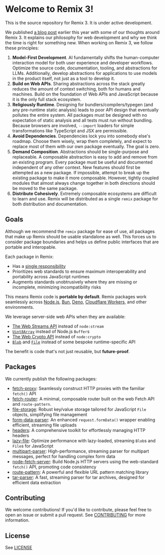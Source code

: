# Welcome to Remix 3!

This is the source repository for Remix 3. It is under active development.

We published [a blog post](https://remix.run/blog/wake-up-remix) earlier this year with some of our thoughts around Remix 3. It explains our philosophy for web development and why we think the time is right for something new. When working on Remix 3, we follow these principles:

1. **Model-First Development**. AI fundamentally shifts the human-computer interaction model for both user experience and developer workflows. Optimize the source code, documentation, tooling, and abstractions for LLMs. Additionally, develop abstractions for applications to use models in the product itself, not just as a tool to develop it.
2. **Build on Web APIs**. Sharing abstractions across the stack greatly reduces the amount of context switching, both for humans and machines. Build on the foundation of Web APIs and JavaScript because it is the only full stack ecosystem.
3. **Religiously Runtime**. Designing for bundlers/compilers/typegen (and any pre-runtime static analysis) leads to poor API design that eventually pollutes the entire system. All packages must be designed with no expectation of static analysis and all tests must run without bundling. Because browsers are involved, `--import` loaders for simple transformations like TypeScript and JSX are permissible.
4. **Avoid Dependencies**. Dependencies lock you into somebody else's roadmap. Choose them wisely, wrap them completely, and expect to replace most of them with our own package eventually. The goal is zero.
5. **Demand Composition**. Abstractions should be single-purpose and replaceable. A composable abstraction is easy to add and remove from an existing program. Every package must be useful and documented independent of any other context. New features should first be attempted as a new package. If impossible, attempt to break up the existing package to make it more composable. However, tightly coupled modules that almost always change together in both directions should be moved to the same package.
6. **Distribute Cohesively**. Extremely composable ecosystems are difficult to learn and use. Remix will be distributed as a single `remix` package for both distribution and documentation.

## Goals

Although we recommend the `remix` package for ease of use, all packages that make up Remix should be usable standalone as well. This forces us to consider package boundaries and helps us define public interfaces that are portable and interopable.

Each package in Remix:

- Has a [single responsibility](https://en.wikipedia.org/wiki/Single-responsibility_principle)
- Prioritizes web standards to ensure maximum interoperability and portability across JavaScript runtimes
- Augments standards unobtrusively where they are missing or incomplete, minimizing incompatibility risks

This means Remix code is **portable by default**. Remix packages work seamlessly across [Node.js](https://nodejs.org/), [Bun](https://bun.sh/), [Deno](https://deno.com/), [Cloudflare Workers](https://workers.cloudflare.com/), and other environments.

We leverage server-side web APIs when they are available:

- [The Web Streams API](https://developer.mozilla.org/en-US/docs/Web/API/Streams_API) instead of `node:stream`
- [`Uint8Array`](https://developer.mozilla.org/en-US/docs/Web/JavaScript/Reference/Global_Objects/Uint8Array) instead of Node.js `Buffer`s
- [The Web Crypto API](https://developer.mozilla.org/en-US/docs/Web/API/Web_Crypto_API) instead of `node:crypto`
- [`Blob`](https://developer.mozilla.org/en-US/docs/Web/API/Blob) and [`File`](https://developer.mozilla.org/en-US/docs/Web/API/File) instead of some bespoke runtime-specific API

The benefit is code that's not just reusable, but **future-proof**.

## Packages

We currently publish the following packages:

- [fetch-proxy](packages/fetch-proxy): Seamlessly construct HTTP proxies with the familiar `fetch()` API
- [fetch-router](packages/fetch-router): A minimal, composable router built on the web Fetch API and `route-pattern`.
- [file-storage](packages/file-storage): Robust key/value storage tailored for JavaScript `File` objects, simplifying file management
- [form-data-parser](packages/form-data-parser): An enhanced `request.formData()` wrapper enabling efficient, streaming file uploads
- [headers](packages/headers): A comprehensive toolkit for effortlessly managing HTTP headers
- [lazy-file](packages/lazy-file): Optimize performance with lazy-loaded, streaming `Blob`s and `File`s for JavaScript
- [multipart-parser](packages/multipart-parser): High-performance, streaming parser for multipart messages, perfect for handling complex form data
- [node-fetch-server](packages/node-fetch-server): Build Node.js HTTP servers using the web-standard `fetch()` API, promoting code consistency
- [route-pattern](packages/route-pattern): A powerful and flexible URL pattern matching library
- [tar-parser](packages/tar-parser): A fast, streaming parser for tar archives, designed for efficient data extraction

## Contributing

We welcome contributions! If you'd like to contribute, please feel free to open an issue or submit a pull request. See [CONTRIBUTING](https://github.com/remix-run/remix/blob/main/CONTRIBUTING.md) for more information.

## License

See [LICENSE](https://github.com/remix-run/remix/blob/main/LICENSE)
